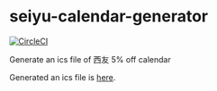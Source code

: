 # seiyu-calendar-generator
[![CircleCI](https://circleci.com/gh/haru-ake/seiyu-calendar-generator/tree/master.svg?style=svg)](https://circleci.com/gh/haru-ake/seiyu-calendar-generator/tree/master)

Generate an ics file of 西友 5% off calendar

Generated an ics file is [here](https://gist.githubusercontent.com/haru-ake/3d7c760974f1449480e30a5cd6bd062c/raw/seiyu_5percent_off.ics).
